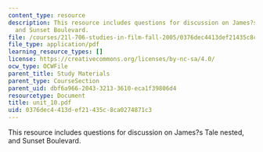 ```yaml
---
content_type: resource
description: This resource includes questions for discussion on James?s Tale nested,
  and Sunset Boulevard.
file: /courses/21l-706-studies-in-film-fall-2005/0376dec4413def21435c8ca0274871c3_unit_10.pdf
file_type: application/pdf
learning_resource_types: []
license: https://creativecommons.org/licenses/by-nc-sa/4.0/
ocw_type: OCWFile
parent_title: Study Materials
parent_type: CourseSection
parent_uid: dbf6a966-2043-3213-3610-eca1f39806d4
resourcetype: Document
title: unit_10.pdf
uid: 0376dec4-413d-ef21-435c-8ca0274871c3
---
```

This resource includes questions for discussion on James?s Tale nested, and Sunset Boulevard.